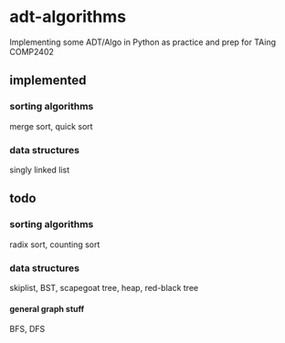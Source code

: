 # adt-algorithms
Implementing some ADT/Algo in Python as practice and prep for TAing COMP2402

## implemented

### sorting algorithms
merge sort, quick sort

### data structures
singly linked list

## todo

### sorting algorithms
radix sort, counting sort

### data structures
skiplist, BST, scapegoat tree, heap, red-black tree

#### general graph stuff
BFS, DFS
